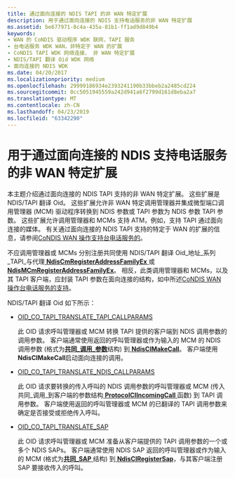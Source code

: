 ```yaml
---
title: 通过面向连接的 NDIS TAPI 的非 WAN 特定扩展
description: 用于通过面向连接的 NDIS 支持电话服务的非 WAN 特定扩展
ms.assetid: be677971-8c4a-435a-81b1-ff1ad9d849b4
keywords:
- WAN 的 CoNDIS 驱动程序 WDK 联网，TAPI 服务
- 台电话服务 WDK WAN，非特定于 WAN 的扩展
- CoNDIS TAPI WDK 网络连接、 非 WAN 特定扩展
- NDIS/TAPI 翻译 Oid WDK 网络
- 面向连接的 NDIS WDK
ms.date: 04/20/2017
ms.localizationpriority: medium
ms.openlocfilehash: 29999186934e2393241190b33bbeb2a2485cd224
ms.sourcegitcommit: 0cc5051945559a242d941a6f2799d161d8eba2a7
ms.translationtype: MT
ms.contentlocale: zh-CN
ms.lasthandoff: 04/23/2019
ms.locfileid: "63342290"
---
```

# <a name="non-wan-specific-extensions-to-support-telephonic-services-over-connection-oriented-ndis"></a>用于通过面向连接的 NDIS 支持电话服务的非 WAN 特定扩展





本主题介绍通过面向连接的 NDIS TAPI 支持的非 WAN 特定扩展。 这些扩展是 NDIS/TAPI 翻译 Oid。 这些扩展允许非 WAN 特定调用管理器并集成微型端口调用管理器 (MCM) 驱动程序转换到 NDIS 参数或 TAPI 参数为 NDIS 参数 TAPI 参数。 这些扩展允许调用管理器和 MCMs 支持 ATM，例如，支持 TAPI 通过面向连接的媒体。 有关通过面向连接的 NDIS TAPI 支持的特定于 WAN 的扩展的信息，请参阅[CoNDIS WAN 操作支持台电话服务的](condis-wan-operations-that-support-telephonic-services.md)。

不应调用管理器或 MCMs 分别注册共同使用 NDIS/TAPI 翻译 Oid\_地址\_系列\_TAPI\_与代理[ **NdisCmRegisterAddressFamilyEx** ](https://msdn.microsoft.com/library/windows/hardware/ff561685)或[ **NdisMCmRegisterAddressFamilyEx**](https://msdn.microsoft.com/library/windows/hardware/ff563554)。 相反，此类调用管理器和 MCMs，以及其 TAPI 客户端，应封装 TAPI 参数在面向连接的结构，如中所述[CoNDIS WAN 操作台电话服务的支持](condis-wan-operations-that-support-telephonic-services.md)。

NDIS/TAPI 翻译 Oid 如下所示：

-   [OID\_CO\_TAPI\_TRANSLATE\_TAPI\_CALLPARAMS](https://msdn.microsoft.com/library/windows/hardware/ff569100)

    此 OID 请求呼叫管理器或 MCM 转换 TAPI 提供的客户端到 NDIS 调用参数的调用参数。 客户端通常使用返回的呼叫管理器或作为输入的 MCM 的 NDIS 调用参数 (格式为[**共同\_调用\_参数**](https://msdn.microsoft.com/library/windows/hardware/ff545384)结构) 到[ **NdisClMakeCall**](https://msdn.microsoft.com/library/windows/hardware/ff561635)。 客户端使用**NdisClMakeCall**启动面向连接的调用。

-   [OID\_CO\_TAPI\_TRANSLATE\_NDIS\_CALLPARAMS](https://msdn.microsoft.com/library/windows/hardware/ff569099)

    此 OID 请求要转换的传入呼叫的 NDIS 调用参数的呼叫管理器或 MCM (传入共同\_调用\_到客户端的参数结构[ **ProtocolClIncomingCall** ](https://msdn.microsoft.com/library/windows/hardware/ff570228)函数) 到 TAPI 调用参数。 客户端使用返回的呼叫管理器或 MCM 的已翻译的 TAPI 调用参数来确定是否接受或拒绝传入呼叫。

-   [OID\_CO\_TAPI\_TRANSLATE\_SAP](https://msdn.microsoft.com/library/windows/hardware/ff569101)

    此 OID 请求呼叫管理器或 MCM 准备从客户端提供的 TAPI 调用参数的一个或多个 NDIS SAPs。 客户端通常使用 NDIS SAP 返回的呼叫管理器或作为输入的 MCM (格式为[**共同\_SAP** ](https://msdn.microsoft.com/library/windows/hardware/ff545392)结构) 到[ **NdisClRegisterSap**](https://msdn.microsoft.com/library/windows/hardware/ff561648)，与其客户端注册 SAP 要接收传入的呼叫。

 

 





